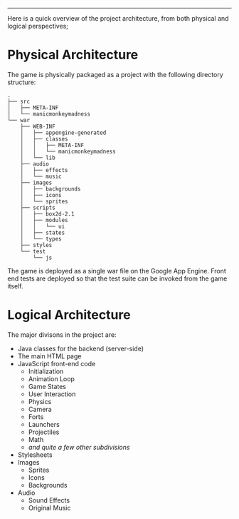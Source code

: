 
---


Here is a quick overview of the project architecture, from both physical and logical perspectives;

# Physical Architecture #

The game is physically packaged as a project with the following directory structure:
```
.
├── src
│   ├── META-INF
│   └── manicmonkeymadness
└── war
    ├── WEB-INF
    │   ├── appengine-generated
    │   ├── classes
    │   │   ├── META-INF
    │   │   └── manicmonkeymadness
    │   └── lib
    ├── audio
    │   ├── effects
    │   └── music
    ├── images
    │   ├── backgrounds
    │   ├── icons
    │   └── sprites
    ├── scripts
    │   ├── box2d-2.1
    │   ├── modules
    │   │   └── ui
    │   ├── states
    │   └── types
    ├── styles
    └── test
        └── js
```

The game is deployed as a single war file on the Google App Engine.  Front end tests are deployed so that the test suite can be invoked from the game itself.

# Logical Architecture #

The major divisons in the project are:

  * Java classes for the backend (server-side)
  * The main HTML page
  * JavaScript front-end code
    * Initialization
    * Animation Loop
    * Game States
    * User Interaction
    * Physics
    * Camera
    * Forts
    * Launchers
    * Projectiles
    * Math
    * _and quite a few other subdivisions_
  * Stylesheets
  * Images
    * Sprites
    * Icons
    * Backgrounds
  * Audio
    * Sound Effects
    * Original Music